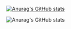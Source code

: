 [![Anurag's GitHub stats](https://github-readme-stats.vercel.app/api?username=NicoEghbal)](https://github.com/anuraghazra/github-readme-stats)

![Anurag's GitHub stats](https://github-readme-stats.vercel.app/api?username=NicoEghbal&show_icons=true&theme=synthwave)
